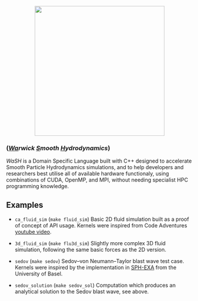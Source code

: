 <p align="center">
<img src="https://media.discordapp.net/attachments/1121841795110817815/1226675915954720778/image.png?ex=6625a1f8&is=66132cf8&hm=f4ff1c4630081be6e05a7dae19566570dac738154f242409aa5166cb5523fc0d&=&format=webp&quality=lossless&width=683&height=683" width="350" align="center">
</p>

### (<em><strong><u><ins>Wa</ins></u></strong>rwick <strong><u><ins>S</ins></u></strong>mooth <strong><u><ins>H</ins></u></strong>ydrodynamics</em>)

<em>WaSH</em> is a Domain Specific Language built with C++ designed to accelerate Smooth Particle Hydrodynamics simulations, and to help developers and researchers best utilise all of available hardware functionaly, using combinations of CUDA, OpenMP, and MPI, without needing specialist HPC programming knowledge.

## Examples
- `ca_fluid_sim` (`make fluid_sim`) Basic 2D fluid simulation built as a proof of concept of API usage. Kernels were inspired from Code Adventures [youtube video](https://www.youtube.com/watch?v=rSKMYc1CQHE).

- `3d_fluid_sim` (`make flu3d_sim`) Slightly more complex 3D fluid simulation, following the same basic forces as the 2D version.

- `sedov` (`make sedov`) Sedov–von Neumann–Taylor blast wave test case. Kernels were inspired by the implementation in [SPH-EXA](https://github.com/unibas-dmi-hpc/SPH-EXA) from the University of Basel.

- `sedov_solution` (`make sedov_sol`) Computation which produces an analytical solution to the Sedov blast wave, see above.


